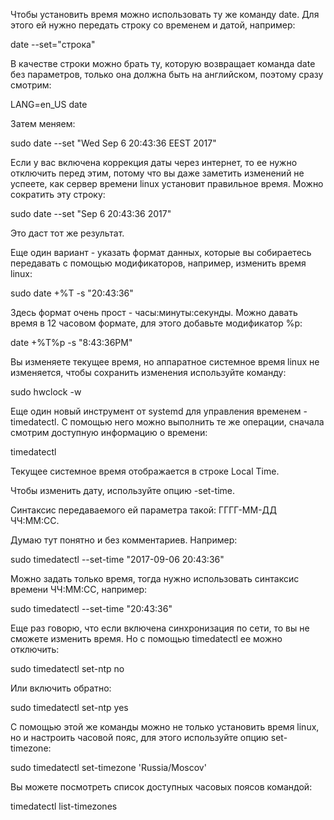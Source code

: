 Чтобы установить время можно использовать ту же команду date. Для этого ей нужно передать строку со временем и датой, например:

date --set="строка"

В качестве строки можно брать ту, которую возвращает команда date без параметров, только она должна быть на английском, поэтому сразу смотрим:

LANG=en_US date

Затем меняем:

sudo date --set "Wed Sep 6 20:43:36 EEST 2017"

Если у вас включена коррекция даты через интернет, то ее нужно отключить перед этим, потому что вы даже заметить изменений не успеете, как сервер времени linux установит правильное время. Можно сократить эту строку:

sudo date --set "Sep 6 20:43:36 2017"

Это даст тот же результат. 

Еще один вариант - указать формат данных, которые вы собираетесь передавать с помощью модификаторов, например, изменить время linux:

sudo date +%T -s "20:43:36"

Здесь формат очень прост - часы:минуты:секунды. Можно давать время в 12 часовом формате, для этого добавьте модификатор %p:

date +%T%p -s "8:43:36PM"

Вы изменяете текущее время, но аппаратное системное время linux не изменяется, чтобы сохранить изменения используйте команду:

sudo hwclock -w

Еще один новый инструмент от systemd для управления временем - timedatectl. С помощью него можно выполнить те же операции, сначала смотрим доступную информацию о времени:

timedatectl

Текущее системное время отображается в строке Local Time. 

Чтобы изменить дату, используйте опцию -set-time. 

Синтаксис передаваемого ей параметра такой: ГГГГ-ММ-ДД ЧЧ:ММ:СС. 

Думаю тут понятно и без комментариев. Например:

sudo timedatectl --set-time "2017-09-06 20:43:36"

Можно задать только время, тогда нужно использовать синтаксис времени ЧЧ:ММ:СС, например:

sudo timedatectl --set-time "20:43:36"

Еще раз говорю, что если включена синхронизация по сети, то вы не сможете изменить время. Но с помощью timedatectl ее можно отключить:

sudo timedatectl set-ntp no

Или включить обратно:

sudo timedatectl set-ntp yes

C помощью этой же команды можно не только установить время linux, но и настроить часовой пояс, для этого используйте опцию set-timezone:

sudo timedatectl set-timezone 'Russia/Moscov'

Вы можете посмотреть список доступных часовых поясов командой:

timedatectl list-timezones